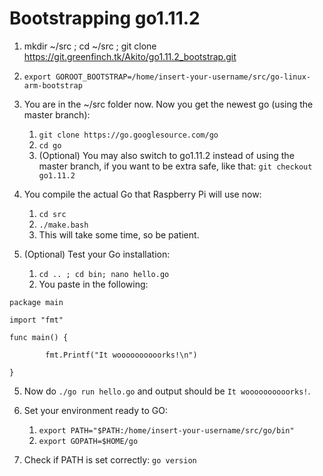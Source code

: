 # Bootstrapping go1.11.2



1. mkdir ~/src ; cd ~/src ; git clone https://git.greenfinch.tk/Akito/go1.11.2_bootstrap.git
2. `export GOROOT_BOOTSTRAP=/home/insert-your-username/src/go-linux-arm-bootstrap`
3. You are in the ~/src folder now. Now you get the newest go (using the master branch):
    1. `git clone https://go.googlesource.com/go`
    2. `cd go`
    3. (Optional) You may also switch to go1.11.2 instead of using the master branch, if you want to be extra safe, like that: `git checkout go1.11.2`

4. You compile the actual Go that Raspberry Pi will use now:
    1. `cd src`
    2. `./make.bash`
    3. This will take some time, so be patient.

5. (Optional) Test your Go installation:
    1. `cd .. ; cd bin; nano hello.go`
    2. You paste in the following:
```
package main

import "fmt"

func main() {

        fmt.Printf("It woooooooooorks!\n")

}
```
5. Now do `./go run hello.go` and output should be `It woooooooooorks!`.

6. Set your environment ready to GO:
    1. `export PATH="$PATH:/home/insert-your-username/src/go/bin"`
    2. `export GOPATH=$HOME/go`

7. Check if PATH is set correctly: `go version`